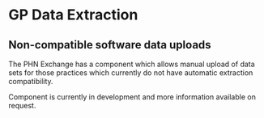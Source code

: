 # GP Data Extraction

## Non-compatible software data uploads

The PHN Exchange has a component which allows manual upload of data sets for those practices which currently do not have automatic extraction compatibility. 

Component is currently in development and more information available on request.